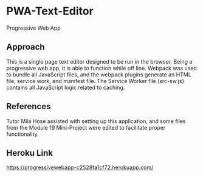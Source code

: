 # PWA-Text-Editor
Progressive Web App

## Approach

This is a single page text editor designed to be run in the browser. Being a progressive web app, it is able to function while off line. Webpack was used to bundle all JavaScript files, and the webpack plugins generate an HTML file, service work, and manifest file. The Service Worker file (src-sw.js) contains all JavaScript logic related to caching. 

## References

Tutor Mila Hose assisted with setting up this application, and some files from the Module 19 Mini-Project were edited to facilitate proper functionality. 

## Heroku Link

https://progressivewebapp-c2528fa1cf72.herokuapp.com/
